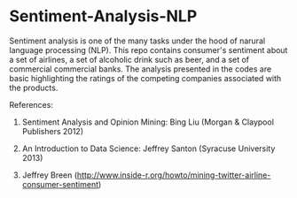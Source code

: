 Sentiment-Analysis-NLP
======================

Sentiment analysis is one of the many tasks under the hood of narural language processing 
(NLP). This repo contains consumer's sentiment about a set of airlines, a set of alcoholic 
drink such as beer, and a set of commercial commercial banks. The analysis presented in 
the codes are basic highlighting the ratings of the competing companies associated with 
the products.   
 


References:

1. Sentiment Analysis and Opinion Mining: Bing Liu (Morgan & Claypool Publishers 2012)

2. An Introduction to Data Science: Jeffrey Santon (Syracuse University 2013)

3. Jeffrey Breen (http://www.inside-r.org/howto/mining-twitter-airline-consumer-sentiment)